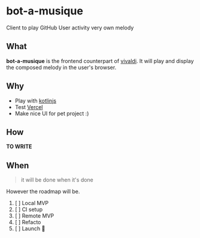 # bot-a-musique
Client to play GitHub User activity very own melody

## What 

**bot-a-musique** is the frontend counterpart of [vivaldi](https://github.com/jobot0/vivaldi). It will play and display the composed melody in the user's browser.

## Why 

- Play with [kotlinjs](https://kotlinlang.org/docs/js-overview.html)
- Test [Vercel](https://vercel.com/)
- Make nice UI for pet project :) 

## How

**TO WRITE**

## When

> it will be done when it's done 

However the roadmap will be.

1. [ ] Local MVP
2. [ ] CI setup 
3. [ ] Remote MVP
4. [ ] Refacto 
5. [ ] Launch 🚀



